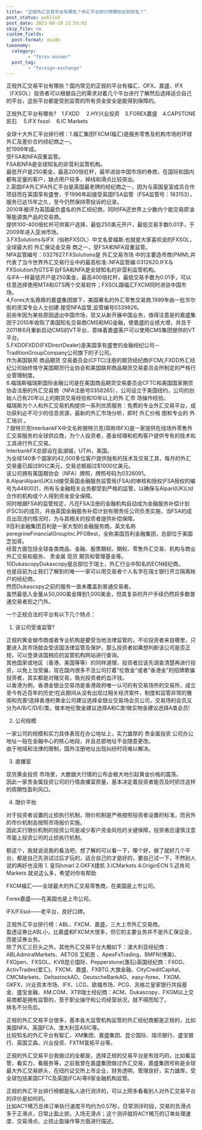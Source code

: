 ```yaml
---
title: "正规外汇交易平台有哪些？外汇平台排行榜哪些比较知名？"
post_status: publish
post_date: 2023-08-19 21:55:02
skip_file: no
custom_fields: 
  post-format: aside
taxonomy:
  category:
        - "forex-answer"
  post_tag:
        - "foreign-exchange"
---
```


正规外汇交易平台有哪些？国内常见的正规的平台有福汇、OFX、嘉盛、IFX（FXSOL）投资者可以根据自己的需求对着几个平台进行了解然后选择适合自己的平台，这些平台都是受到监管的所有资金安全是能得到保障的。

正规外汇平台有哪些? 1.FXDD  2.HY兴业投资 3.FOREX嘉盛 4.CAPSTONE凯石  5.IFX fxsol  6.IC Markets

全球十大外汇平台排行榜：1.福汇集团FXCM(福汇)是服务零售及机构市场的环球外汇及差价合约经纪商之一。  
於1999年成。  
受FSA和NFA双重监管。  
FSA和NFA是全球知名的非营利监管机构。  
最低开户是250美金，最高200倍杠杆，最早进驻中国市场的券商，在国际和国内都有足量的客户，缺点用户较多，掉线和滑点比较突出。  
2.英国IFA外汇IFA外汇平台是英国最老牌的经纪商之一，因为与英国皇室成员合作项目而在英国享有盛誉，于1996年起接受英国FSA监管（FSA监管号：183153），服务已达15年之久，至今仍然保持零投诉的记录。  
2010年被评为英国最负盛名的外汇经纪商，同时IFA还世界上少数内个能交易原油等能源类产品的交易商。  
提供100-400倍杠杆可供客户选择，最低250美元开户，最低交易手数0.01手，于2009年进入亚洲市场。  
3.FXSolutions与IFX（俗称FXSOL）中文名爱福斯.也就是大家喜欢说的FXSOL，全球最大的 外汇保证金交易 商之一，受FSA和NFA双重监管。  
NFA监管编号：0327627.FXSolutions是 外汇交易市场 中的主要造市商(PMM),并代表了当今世界外汇交易行业中的最高标准:.NFA监管编:0312620.IFX与FXSolution为GTS平台FSA和NFA是全球知名的非营利监管机构。  
与IFA一样最低开户是250美金，最高400倍杠杆，最低交易手数为0.01手，可以任意选择使用MT4和GTS两个交易软件；FXSOL跟福汇FXCM同时进驻中国市场。  
4,Forex大名鼎鼎的嘉盛集团旗下，美国著名的外汇零售交易商.1999年由一批华尔街的资深专业人士创建.接受NFA监管,监管编号0339826。  
前些年因为某些原因退出中国市场，现又从新开展中国业务，值得注意是的嘉盛集团于2010年收购了美国知名交易商CMS和MG金融，使嘉盛的业绩大增，并且于2011年6月重新启动CMS的VT平台，意味着嘉盛客户可以使用CMS集团提供的VT平台。  
5.FXDDFXDD(FXDirectDealer)是美国享有盛誉的金融经纪公司－TraditionGroupCompany公司旗下的子公司。  
作为美国联邦 商品期货 交易委员会(CFTC)注册的期货经纪商(FCM),FXDD外汇经纪公司始终恪守美国期货行业协会和美国联邦商品期货交易委员会所制定的严格行业管理制度。  
6.福瑞斯福瑞斯国际金融公司是在美国商品期货交易委员会CFTC和美国国家期货协会注册的外汇交易商（NFA注册号0358265），公司设立于美国纽约，公司的创始人已有20年以上的期货交易经验和10年以上的外 汇市 场操作经验。  
福瑞斯为个人和外汇交易机构提供一系列优质服务：免费的专业外汇交易平台，成功获利必不可少的信息资源，最新的外汇市场分析，即时 外汇价格 图和专业的 外汇培训 。  
7.银特贝克InterbankFX中文名称银特贝克(简称IBFX)是一家提供在线场外零售外汇交易服务的全球供应商，为个人投资者，基金经理和机构客户提供专有的技术和工具进行外汇交易。  
InterbankFX总部设在盐湖城，UT州，美国。  
为全球140多个国家的42,000多位客户提供独有的技术及交易工具，每月的外汇交易量已超过80亿美元，交易总额超过$1000亿美元。  
该公司拥有美国期协会（NFA）牌照，牌照号码为0326091。  
8.AlpariAlpari(UK)Ltd接受英国金融服务监管局(FSA)的审核和授权(FSA授权的编号为448002)，所有与金融相关业务都受到严格的监管，以确保与Alpari(UK)Ltd合作的机构或个人得到资金安全保障。  
同时根据FSA的监管规定，凡在FSA注册的金融机构自动成为金融服务补偿计划(FSCS)的成员，并由英国金融服务补偿计划有限责任公司负责实施，当FSA的成员出现违约情况时，为与其相关的投资者提供补偿保障。  
9百利金融集团百利是一家大型的金融服务商，英文名称peregrineFinancialGroupInc.PFGBest，全称美国百利金融集团，总部位于美国芝加哥。  
经营方面包括全球各类商品、金融、股票期权、期权、零售外汇交易、机构与商业外汇交易和服务、 贵金属 现货 期货和管理基金等。  
10DukascopyDukascopy是总部位于瑞士，外汇行业中知名的ECN经纪商。  
也是目前为止我们了解到的唯一一家可以用交易者个人名字在瑞士银行开立隔离帐户的经纪商。  
然而Dukascopy之前的服务一直未覆盖到普通交易者。  
虽然最低入金量从50,000美金降到1,000美金，但其复杂的开户手续仍然将多数普通交易者拒之门外。

一个正规合法的平台有以下几个特点：

1. 该公司受谁监管?

正规的黄金做市商或者专业机构是要受当地法律监管的，不论投资者来自哪里，只要进入其市场就会受该国法律监管及保护，那么投资者如果想判断该公司是否正规，可以登录该国相应的监管机构网站进行查询。  
其他国家或地区（香港、美国等等）的同样道理，投资者应该先调查清楚再进行投资，以免上当受骗，现在国内很多不法公司打着"伦敦金"或者"香港金"的招牌欺骗投资者，其实都是对赌交易，吸光投资者的血汗钱。  
以香港为例，香港金银业交易场是香港政府唯一认可的有交易场所的交易所，成立至今有近百年的历史!在此期间从没有出现过相关经济案件，制度和监管非常的雅阁和完善!选择香港的黄金公司建议选择金银业交易场会员公司，交易场的会员又分为A/B/C/D/E/类，做本地伦敦金建议选择A和C类!做实物金建议选择A类会员!

2. 公司规模

一家公司的规模和实力具体表现在办公地址上，实力雄厚的 贵金属投资 公司办公地址一般在金融中心的核心地段，并且总部地址不会随意更改。  
由于地域和法律的限制，国外注册地址出现纠纷时将难以解决。

3. 直播室

现货黄金投资 市场里，大数据大行情的公布会极大地引起黄金价格的震荡。  
因此一家贵金属投资公司的行情直播室质量，基本决定着投资者能否及时抓住这样的周期性盈利风口。

4. 限价平抬

对于投资者设置的止损执行机制，限价机制是严格按照投资者设置的标准，而另外的市价机制会按照市场报价实施。  
因此实行限价机制的投资公司是减少客户资金风险的关键保障，投资者应谨慎注意市面上投资公司的止损执行机制。

额这个，我就说说我的看法吧，想了解的可以看一下，哪个好，做了就好几个平台，都是自己先测试过后才玩的，适合自己的才是好的，要自己试一下，不然别人说的再好也没用 1. 皇玛hmarl 2.GKFX捷凯 3.ICMarkets 4.OriginECN 5.迈肯司Markets 就说这么多，希望对你有帮助

FXCM福汇——全球最大的外汇交易零售商，在美国是上市公司。

Forex嘉盛——在美国也是上市公司。

IFX/FXsol——老平台，良好口碑。

正规外汇平台排行榜：ABL、FXCM、嘉盛，三大上市外汇交易商。  
盈透证券比ABL小，比嘉盛和FXCM大很多，但它的主要业务并不是外汇保证金，而是证券业务。  
除了外汇三巨头之外，其他外汇交易平台大概如下：澳大利亚经纪商：ABLAdmiralMarkets、AETOS 艾拓思 、ApexFxTrading、BMFN(博美)、FXOpen、FXSOL、KVB昆仑国际、Pepperstone(激石)英国经纪商：FXDD、ActivTrades(爱汇)、FXCM、嘉盛、FXBTG.大旗金融、CityCreditCapital、CMCMarkets、DeltastockAD、DeutscheBankAG、easy-forex、FXGM、GKFX、兴业资本市场、IFX、LCG、欧福市场、PCG、苏格兰皇家银行共投基金、盛宝金融、XM.COM、XTB瑞士经纪商：ACM、Dukascopy、FXGM以上交易商都是拥有监管的，至于职业操守和公司经营状况，就不得而知了。  
排名不分先后。

正规的外汇交易平台很多，基本各大监管机构监管的外汇经纪商都是正规的，比如美国NFA、英国FCA、澳大利亚ASIC等。  
比较知名的外汇平台有智汇、XM集团、嘉盛集团、昆仑国际、瑞讯银行、盛宝银行、英国艾森、兴业投资、FXTM富拓平台等。

正规的外汇交易平台我做过的全都是，选择正规的交易平台是有技巧的，比如看监管，看实力，看服务等，之前我曾在嘉盛集团做过外汇交易，嘉盛集团号称是全球最大外汇交易姘头，在纽约证交所上市企业，财务透明，管理良好，实力雄厚，受全球包括美国CFTC及英国(FCA)等9家金融机构监管。

正规的外汇平台排行榜都是私人进行测评的，可以上网多看看别人对外汇交易平台的评价是如何的。  
比如ACY稀万总体订单执行速度平均约为0.57秒，日常测评时段，交易的负滑点多于正滑点，日常止盈止损，入场无滑点；这个测评就将ACY稀万的订单处理速度、交易滑点、止损止盈操作等方面进行描述。
